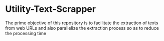 # Utility-Text-Scrapper
The prime objective of this repository is to facilitate the extraction of texts from web URLs and also parallelize the extraction process so as to reduce the processing time   
